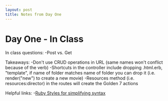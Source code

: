 ```yaml
---
layout: post
title: Notes from Day One
---
```

# Day One - In Class

In class questions:
-Post vs. Get

Takeaways:
-Don't use CRUD operations in URL (same names won't conflict because of the verb)
-Shortcuts in the controller include dropping .html.erb, "template", if name of folder matches name of folder you can drop it (i.e. render("new") to create a new movie)
-Resources method (i.e. resources:director) in the routes will create the Golden 7 actions

Helpful links:
-[Ruby Styles for simplifying syntax](https://chapters.firstdraft.com/chapters/787)
